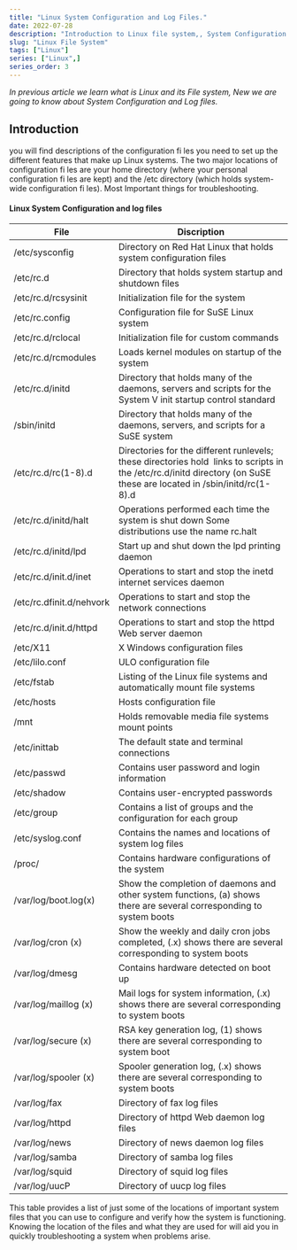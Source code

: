 ```yaml
---
title: "Linux System Configuration and Log Files."
date: 2022-07-28
description: "Introduction to Linux file system,, System Configuration and Log Files"
slug: "Linux File System"
tags: ["Linux"]
series: ["Linux",]
series_order: 3
---
```




*In previous article we learn what is Linux and its File system, New we are going to know about System Configuration and Log files.*

## Introduction 

you will find descriptions of the configuration fi les you need to set up the different features that make up Linux systems. The two major locations of configuration fi les are your home directory (where your personal configuration fi les are kept) and the /etc directory (which holds system-wide configuration fi les). Most Important things for troubleshooting.

#### Linux System Configuration and log files

|File|Discription|
|-------|--------|
|/etc/sysconfig | Directory on Red Hat Linux that holds system configuration files|
|/etc/rc.d |Directory that holds system startup and shutdown files|
|/etc/rc.d/rcsysinit|Initialization file for the system|
|/etc/rc.config|Configuration file for SuSE Linux system|
|/etc/rc.d/rclocal|Initialization file for custom commands|
|/etc/rc.d/rcmodules|Loads kernel modules on startup of the system|
|/etc/rc.d/initd|Directory that holds many of the daemons, servers and scripts for the System V init startup control standard|
|/sbin/initd|Directory that holds many of the daemons, servers, and scripts for a SuSE system|
|/etc/rc.d/rc(1-8).d|Directories for the different runlevels; these directories hold  links to scripts in the /etc/rc.d/initd directory (on SuSE these are located in /sbin/initd/rc(1-8).d|
|/etc/rc.d/initd/halt|Operations performed each time the system is shut down Some distributions use the name rc.halt|
|/etc/rc.d/initd/lpd|Start up and shut down the lpd printing daemon|
|/etc/rc.d/init.d/inet|Operations to start and stop the inetd internet services daemon|
|/etc/rc.dfinit.d/nehvork|Operations to start and stop the network connections|
|/etc/rc.d/init.d/httpd|Operations to start and stop the httpd Web server daemon|
|/etc/X11|X Windows configuration files|
|/etc/lilo.conf|ULO configuration file|
|/etc/fstab|Listing of the Linux file systems and automatically mount file systems|
|/etc/hosts|Hosts configuration file|
|/mnt|Holds removable media file systems mount points|
|/etc/inittab|The default state and terminal connections|
|/etc/passwd|Contains user password and login information|
|/etc/shadow|Contains user-encrypted passwords|
|/etc/group|Contains a list of groups and the configuration for each group|
|/etc/syslog.conf|Contains the names and locations of system log files|
|/proc/|Contains hardware configurations of the system|
|/var/log/boot.log(x)|Show the completion of daemons and other system functions, (a) shows there are several corresponding to system boots
/var/log/cron (x)|Show the weekly and daily cron jobs completed, (.x) shows there are several corresponding to system boots|
|/var/log/dmesg|Contains hardware detected on boot up|
|/var/log/maillog (x)|Mail logs for system information, (.x) shows there are several corresponding to system boots|
/var/log/secure (x)|RSA key generation log, (1) shows there are several corresponding to system boot
|/var/log/spooler (x)|Spooler generation log, (.x) shows there are several corresponding to system boots|
|/var/log/fax|Directory of fax log files|
|/var/log/httpd|Directory of httpd Web daemon log files|
|/var/log/news|Directory of news daemon log files|
|/var/log/samba|Directory of samba log files|
|/var/log/squid|Directory of squid log files|
|/var/log/uucP|Directory of uucp log files|

This table provides a list of just some of the locations of important system files that you can use to configure and verify how the system is functioning. Knowing the location of the files and what they are used for will aid you in quickly troubleshooting a system when problems arise.